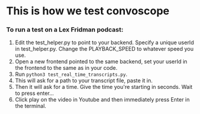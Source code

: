 # This is how we test convoscope

### To run a test on a Lex Fridman podcast:

1. Edit the test_helper.py to point to your backend. Specify a unique userId in test_helper.py. Change the PLAYBACK_SPEED to whatever speed you use.
2. Open a new frontend pointed to the same backend, set your userId in the frontend to the same as in your code.
3. Run `python3 test_real_time_transcripts.py`.
4. This will ask for a path to your transcript file, paste it in.
5. Then it will ask for a time. Give the time you're starting in seconds. Wait to press enter...
6. Click play on the video in Youtube and then immediately press Enter in the terminal.
